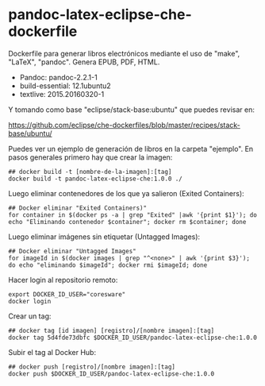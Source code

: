 # pandoc-latex-eclipse-che-dockerfile
Dockerfile para generar libros electrónicos mediante el uso de "make", "LaTeX", "pandoc". Genera EPUB, PDF, HTML.

* Pandoc: pandoc-2.2.1-1
* build-essential: 12.1ubuntu2
* textlive: 2015.20160320-1

Y tomando como base "eclipse/stack-base:ubuntu" que puedes revisar en:

https://github.com/eclipse/che-dockerfiles/blob/master/recipes/stack-base/ubuntu/

Puedes ver un ejemplo de generación de libros en la carpeta "ejemplo".
En pasos generales primero hay que crear la imagen:

```
## docker build -t [nombre-de-la-imagen]:[tag]
docker build -t pandoc-latex-eclipse-che:1.0.0 ./
```

Luego eliminar contenedores de los que ya salieron (Exited Containers):

```
## Docker eliminar "Exited Containers)"
for container in $(docker ps -a | grep "Exited" |awk '{print $1}'); do echo "Eliminando contenedor $container"; docker rm $container; done
```

Luego eliminar imágenes sin etiquetar (Untagged Images):

```
## Docker eliminar "Untagged Images"
for imageId in $(docker images | grep "^<none>" | awk '{print $3}'); do echo "eliminando $imageId"; docker rmi $imageId; done
```

Hacer login al repositorio remoto:

```
export DOCKER_ID_USER="coresware"
docker login
```

Crear un tag:

```
## docker tag [id imagen] [registro]/[nombre imagen]:[tag]
docker tag 5d4fde73dbfc $DOCKER_ID_USER/pandoc-latex-eclipse-che:1.0.0
```
Subir el tag al Docker Hub:

```
## docker push [registro]/[nombre imagen]:[tag]
docker push $DOCKER_ID_USER/pandoc-latex-eclipse-che:1.0.0
```
